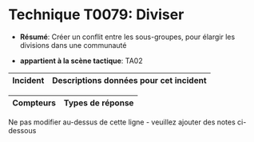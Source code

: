 # Technique T0079: Diviser

* **Résumé**: Créer un conflit entre les sous-groupes, pour élargir les divisions dans une communauté

* **appartient à la scène tactique**: TA02


|Incident |Descriptions données pour cet incident |
|-------- |-------------------- |



|Compteurs |Types de réponse |
|-------- |-------------- |


Ne pas modifier au-dessus de cette ligne - veuillez ajouter des notes ci-dessous